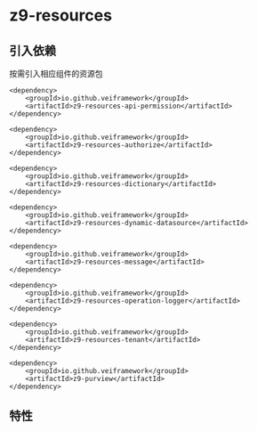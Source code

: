 # z9-resources
## 引入依赖
按需引入相应组件的资源包


    <dependency>
        <groupId>io.github.veiframework</groupId>
        <artifactId>z9-resources-api-permission</artifactId>
    </dependency>

    <dependency>
        <groupId>io.github.veiframework</groupId>
        <artifactId>z9-resources-authorize</artifactId>
    </dependency>
    
    <dependency>
        <groupId>io.github.veiframework</groupId>
        <artifactId>z9-resources-dictionary</artifactId>
    </dependency>
    
    <dependency>
        <groupId>io.github.veiframework</groupId>
        <artifactId>z9-resources-dynamic-datasource</artifactId>
    </dependency>
    
    <dependency>
        <groupId>io.github.veiframework</groupId>
        <artifactId>z9-resources-message</artifactId>
    </dependency>
    
    <dependency>
        <groupId>io.github.veiframework</groupId>
        <artifactId>z9-resources-operation-logger</artifactId>
    </dependency>
    
    <dependency>
        <groupId>io.github.veiframework</groupId>
        <artifactId>z9-resources-tenant</artifactId>
    </dependency>
    
    <dependency>
        <groupId>io.github.veiframework</groupId>
        <artifactId>z9-purview</artifactId>
    </dependency>
    
   
## 特性